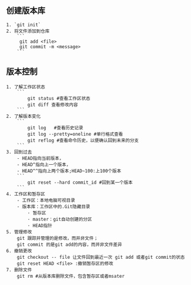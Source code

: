 ## 创建版本库
    1. `git init`
    2. 将文件添加到仓库
        ```
         git add <file>
         git commit -m <message>
        ``` 
## 版本控制
    1. 了解工作区状态
        ```
            git status #查看工作区状态
            git diff 查看修改内容
        ```
    2. 了解版本变化
        ```
            git log   #查看历史记录
            git log --pretty=oneline #单行格式查看
            git reflog #查看命令历史，以便确认回到未来的分支
        ```
    3. 回到过去
        - HEAD指向当前版本，
        - HEAD^指向上一个版本，
        - HEAD^^指向上两个版本;HEAD~100:上100个版本
        ```
            git reset --hard commit_id #回到某一个版本
        ```
    4. 工作区和暂存区
        - 工作区：本地电脑可视目录
        - 版本库：工作区中的.Git隐藏目录
            · 暂存区
            · master：git自动创建的分区
            · HEAD指针
    5. 管理修改
        git 跟踪并管理的是修改，而并非文件；
        git commit 的是git add的内容，而并非文件差异
    6. 撤销更改
        git checkout -- file 让文件回到最近一次 git add 或者git commit的状态
        git reset HEAD <file> :撤销暂存区的修改
    7. 删除文件
        git rm #从版本库删除文件，包含暂存区或者msater